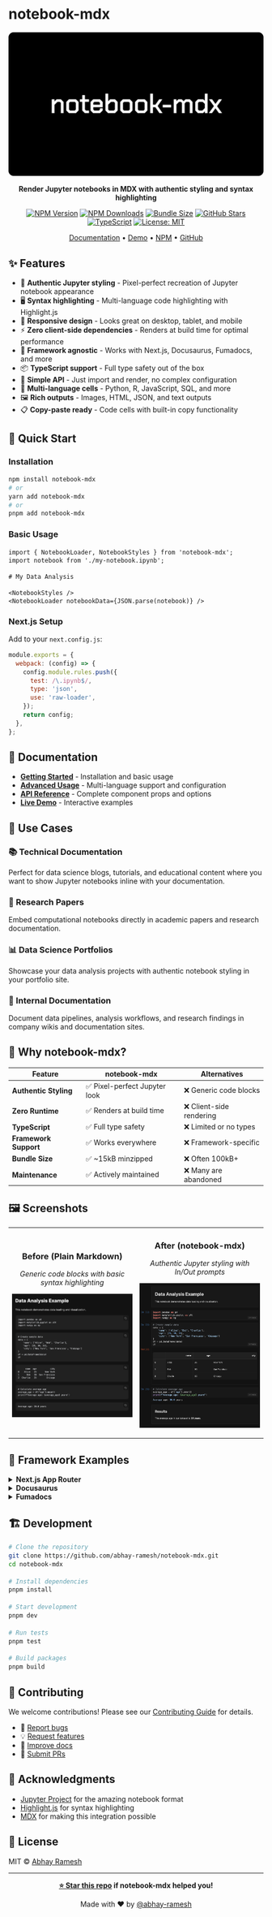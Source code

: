 # notebook-mdx

<div align="center">

![notebook-mdx Logo](.github/assets/logo.png)

**Render Jupyter notebooks in MDX with authentic styling and syntax highlighting**

[![NPM Version](https://img.shields.io/npm/v/notebook-mdx?style=flat&colorA=18181B&colorB=28CF8D)](https://www.npmjs.com/package/notebook-mdx)
[![NPM Downloads](https://img.shields.io/npm/dm/notebook-mdx?style=flat&colorA=18181B&colorB=28CF8D)](https://www.npmjs.com/package/notebook-mdx)
[![Bundle Size](https://img.shields.io/bundlephobia/minzip/notebook-mdx?style=flat&colorA=18181B&colorB=28CF8D)](https://bundlephobia.com/package/notebook-mdx)
[![GitHub Stars](https://img.shields.io/github/stars/abhay-ramesh/notebook-mdx?style=flat&colorA=18181B&colorB=28CF8D)](https://github.com/abhay-ramesh/notebook-mdx)
[![TypeScript](https://img.shields.io/badge/TypeScript-Ready-blue?style=flat&colorA=18181B&colorB=3178C6)](https://www.typescriptlang.org/)
[![License: MIT](https://img.shields.io/badge/License-MIT-yellow?style=flat&colorA=18181B&colorB=F59E0B)](https://opensource.org/licenses/MIT)

[Documentation](https://notebook-mdx.vercel.app) • [Demo](https://notebook-mdx.vercel.app/notebook-demo) • [NPM](https://www.npmjs.com/package/notebook-mdx) • [GitHub](https://github.com/abhay-ramesh/notebook-mdx)

</div>

## ✨ Features

- 🎨 **Authentic Jupyter styling** - Pixel-perfect recreation of Jupyter notebook appearance
- 🖥️ **Syntax highlighting** - Multi-language code highlighting with Highlight.js  
- 📱 **Responsive design** - Looks great on desktop, tablet, and mobile
- ⚡ **Zero client-side dependencies** - Renders at build time for optimal performance
- 🔧 **Framework agnostic** - Works with Next.js, Docusaurus, Fumadocs, and more
- 📦 **TypeScript support** - Full type safety out of the box
- 🎯 **Simple API** - Just import and render, no complex configuration
- 🔄 **Multi-language cells** - Python, R, JavaScript, SQL, and more
- 🖼️ **Rich outputs** - Images, HTML, JSON, and text outputs
- 📋 **Copy-paste ready** - Code cells with built-in copy functionality

## 🚀 Quick Start

### Installation

```bash
npm install notebook-mdx
# or
yarn add notebook-mdx
# or
pnpm add notebook-mdx
```

### Basic Usage

```mdx
import { NotebookLoader, NotebookStyles } from 'notebook-mdx';
import notebook from './my-notebook.ipynb';

# My Data Analysis

<NotebookStyles />
<NotebookLoader notebookData={JSON.parse(notebook)} />
```

### Next.js Setup

Add to your `next.config.js`:

```javascript
module.exports = {
  webpack: (config) => {
    config.module.rules.push({
      test: /\.ipynb$/,
      type: 'json',
      use: 'raw-loader',
    });
    return config;
  },
};
```

## 📖 Documentation

- **[Getting Started](https://notebook-mdx.vercel.app)** - Installation and basic usage
- **[Advanced Usage](https://notebook-mdx.vercel.app/advanced)** - Multi-language support and configuration
- **[API Reference](https://notebook-mdx.vercel.app/api)** - Complete component props and options
- **[Live Demo](https://notebook-mdx.vercel.app/notebook-demo)** - Interactive examples

## 🎯 Use Cases

### 📚 Technical Documentation

Perfect for data science blogs, tutorials, and educational content where you want to show Jupyter notebooks inline with your documentation.

### 🔬 Research Papers

Embed computational notebooks directly in academic papers and research documentation.

### 📊 Data Science Portfolios

Showcase your data analysis projects with authentic notebook styling in your portfolio site.

### 🏢 Internal Documentation

Document data pipelines, analysis workflows, and research findings in company wikis and documentation sites.

## 🌟 Why notebook-mdx?

| Feature | notebook-mdx | Alternatives |
|---------|-------------|--------------|
| **Authentic Styling** | ✅ Pixel-perfect Jupyter look | ❌ Generic code blocks |
| **Zero Runtime** | ✅ Renders at build time | ❌ Client-side rendering |
| **TypeScript** | ✅ Full type safety | ❌ Limited or no types |
| **Framework Support** | ✅ Works everywhere | ❌ Framework-specific |
| **Bundle Size** | ✅ ~15kB minzipped | ❌ Often 100kB+ |
| **Maintenance** | ✅ Actively maintained | ❌ Many are abandoned |

## 🖼️ Screenshots

<table>
<tr>
<td width="50%" align="center">

### Before (Plain Markdown)

*Generic code blocks with basic syntax highlighting*

![Plain Markdown](.github/assets/before.png)

</td>
<td width="50%" align="center">

### After (notebook-mdx)

*Authentic Jupyter styling with In/Out prompts*

![notebook-mdx](.github/assets/after.png)

</td>
</tr>
</table>

## 🔧 Framework Examples

<details>
<summary><strong>Next.js App Router</strong></summary>

```mdx
// app/blog/my-analysis/page.mdx
import { NotebookLoader, NotebookStyles } from 'notebook-mdx';
import notebook from './analysis.ipynb';

export const metadata = {
  title: 'My Data Analysis',
  description: 'Deep dive into user behavior data'
};

# My Data Analysis

<NotebookStyles />
<NotebookLoader notebookData={JSON.parse(notebook)} />
```

</details>

<details>
<summary><strong>Docusaurus</strong></summary>

```mdx
---
title: Machine Learning Tutorial
---

import { NotebookLoader, NotebookStyles } from 'notebook-mdx';
import notebook from './tutorial.ipynb';

# Machine Learning Tutorial

<NotebookStyles />
<NotebookLoader notebookData={JSON.parse(notebook)} />
```

</details>

<details>
<summary><strong>Fumadocs</strong></summary>

```mdx
---
title: API Documentation
description: Complete guide to our data API
---

import { NotebookLoader, NotebookStyles } from 'notebook-mdx';
import examples from './api-examples.ipynb';

<NotebookStyles />
<NotebookLoader notebookData={JSON.parse(examples)} />
```

</details>

## 🏗️ Development

```bash
# Clone the repository
git clone https://github.com/abhay-ramesh/notebook-mdx.git
cd notebook-mdx

# Install dependencies
pnpm install

# Start development
pnpm dev

# Run tests
pnpm test

# Build packages
pnpm build
```

## 🤝 Contributing

We welcome contributions! Please see our [Contributing Guide](CONTRIBUTING.md) for details.

- 🐛 [Report bugs](https://github.com/abhay-ramesh/notebook-mdx/issues/new?template=bug_report.md)
- 💡 [Request features](https://github.com/abhay-ramesh/notebook-mdx/issues/new?template=feature_request.md)
- 📖 [Improve docs](https://github.com/abhay-ramesh/notebook-mdx/tree/main/apps/docs)
- 🔧 [Submit PRs](https://github.com/abhay-ramesh/notebook-mdx/pulls)

## 🙏 Acknowledgments

- [Jupyter Project](https://jupyter.org/) for the amazing notebook format
- [Highlight.js](https://highlightjs.org/) for syntax highlighting
- [MDX](https://mdxjs.com/) for making this integration possible

## 📄 License

MIT © [Abhay Ramesh](https://github.com/abhay-ramesh)

---

<div align="center">

**[⭐ Star this repo](https://github.com/abhay-ramesh/notebook-mdx) if notebook-mdx helped you!**

Made with ❤️ by [@abhay-ramesh](https://github.com/abhay-ramesh)

</div>
